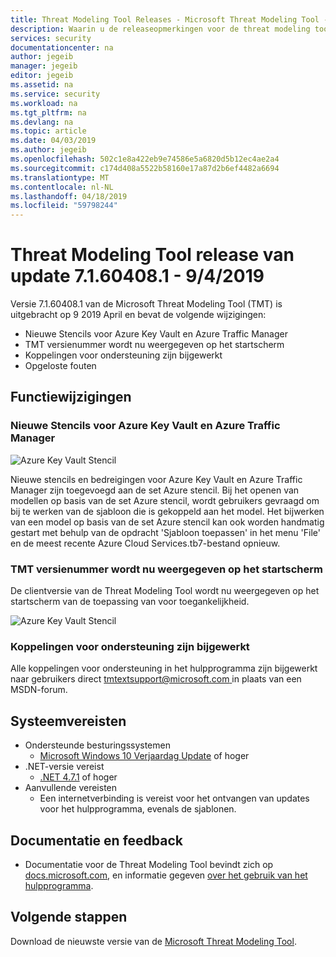 ```yaml
---
title: Threat Modeling Tool Releases - Microsoft Threat Modeling Tool - Azure | Microsoft Docs
description: Waarin u de releaseopmerkingen voor de threat modeling tool
services: security
documentationcenter: na
author: jegeib
manager: jegeib
editor: jegeib
ms.assetid: na
ms.service: security
ms.workload: na
ms.tgt_pltfrm: na
ms.devlang: na
ms.topic: article
ms.date: 04/03/2019
ms.author: jegeib
ms.openlocfilehash: 502c1e8a422eb9e74586e5a6820d5b12ec4ae2a4
ms.sourcegitcommit: c174d408a5522b58160e17a87d2b6ef4482a6694
ms.translationtype: MT
ms.contentlocale: nl-NL
ms.lasthandoff: 04/18/2019
ms.locfileid: "59798244"
---
```

# <a name="threat-modeling-tool-update-release-71604081---492019"></a>Threat Modeling Tool release van update 7.1.60408.1 - 9/4/2019

Versie 7.1.60408.1 van de Microsoft Threat Modeling Tool (TMT) is uitgebracht op 9 2019 April en bevat de volgende wijzigingen:

- Nieuwe Stencils voor Azure Key Vault en Azure Traffic Manager
- TMT versienummer wordt nu weergegeven op het startscherm
- Koppelingen voor ondersteuning zijn bijgewerkt
- Opgeloste fouten

## <a name="feature-changes"></a>Functiewijzigingen

### <a name="new-stencils-for-azure-key-vault-and-azure-traffic-manager"></a>Nieuwe Stencils voor Azure Key Vault en Azure Traffic Manager

![Azure Key Vault Stencil](./media/azure-security-threat-modeling-tool-releases-71604081/tmt_keyvault_trafficmanager.PNG)

Nieuwe stencils en bedreigingen voor Azure Key Vault en Azure Traffic Manager zijn toegevoegd aan de set Azure stencil. Bij het openen van modellen op basis van de set Azure stencil, wordt gebruikers gevraagd om bij te werken van de sjabloon die is gekoppeld aan het model. Het bijwerken van een model op basis van de set Azure stencil kan ook worden handmatig gestart met behulp van de opdracht 'Sjabloon toepassen' in het menu 'File' en de meest recente Azure Cloud Services.tb7-bestand opnieuw.

### <a name="tmt-version-number-is-now-shown-on-the-home-screen"></a>TMT versienummer wordt nu weergegeven op het startscherm

De clientversie van de Threat Modeling Tool wordt nu weergegeven op het startscherm van de toepassing van voor toegankelijkheid.

![Azure Key Vault Stencil](./media/azure-security-threat-modeling-tool-releases-71604081/tmt_version.PNG)

### <a name="support-links-have-been-updated"></a>Koppelingen voor ondersteuning zijn bijgewerkt

Alle koppelingen voor ondersteuning in het hulpprogramma zijn bijgewerkt naar gebruikers direct [ tmtextsupport@microsoft.com ](mailto:tmtextsupport@microsoft.com) in plaats van een MSDN-forum.

## <a name="system-requirements"></a>Systeemvereisten

- Ondersteunde besturingssystemen
  - [Microsoft Windows 10 Verjaardag Update](https://blogs.windows.com/windowsexperience/2016/08/02/how-to-get-the-windows-10-anniversary-update/#HTkoK5Zdv0g2F2Zq.97) of hoger
- .NET-versie vereist
  - [.NET 4.7.1](http://go.microsoft.com/fwlink/?LinkId=863262) of hoger
- Aanvullende vereisten
  - Een internetverbinding is vereist voor het ontvangen van updates voor het hulpprogramma, evenals de sjablonen.

## <a name="documentation-and-feedback"></a>Documentatie en feedback

- Documentatie voor de Threat Modeling Tool bevindt zich op [docs.microsoft.com](https://docs.microsoft.com/azure/security/azure-security-threat-modeling-tool), en informatie gegeven [over het gebruik van het hulpprogramma](https://docs.microsoft.com/azure/security/azure-security-threat-modeling-tool-getting-started).

## <a name="next-steps"></a>Volgende stappen

Download de nieuwste versie van de [Microsoft Threat Modeling Tool](https://aka.ms/threatmodelingtool).